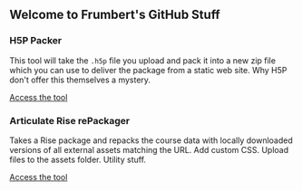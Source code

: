 ## Welcome to Frumbert's GitHub Stuff

### H5P Packer

This tool will take the `.h5p` file you upload and pack it into a new zip file which you can use to deliver the package from a static web site. Why H5P don't offer this themselves a mystery.

[Access the tool](h5p/index.html)

### Articulate Rise rePackager

Takes a Rise package and repacks the course data with locally downloaded versions of all external assets matching the URL. Add custom CSS. Upload files to the assets folder. Utility stuff.

[Access the tool](https://www.frumbert.org/risefix/index.php)
